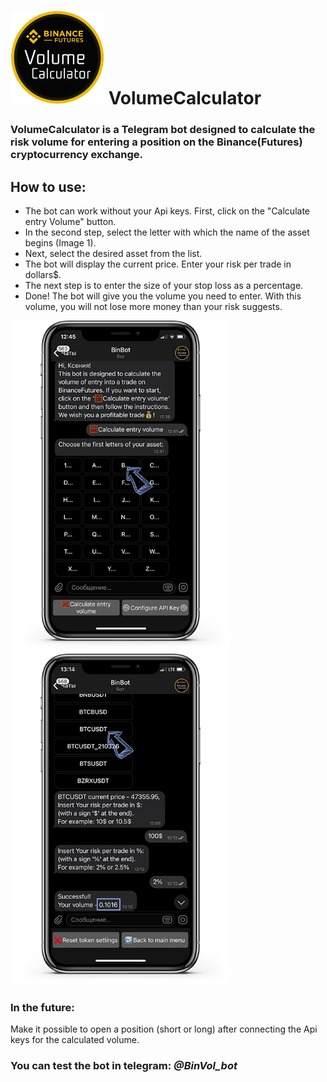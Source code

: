 
# <img src="https://github.com/kseniia777/VolumeCalculator/blob/master/VCicon.png" width="150" height="150" /> **VolumeCalculator**
### VolumeCalculator is a Telegram bot designed to calculate the risk volume for entering a position on the Binance(Futures) cryptocurrency exchange.
## How to use:
* The bot can work without your Api keys. First, click on the "Calculate entry Volume" button.
* In the second step, select the letter with which the name of the asset begins (Image 1).
* Next, select the desired asset from the list.
* The bot will display the current price. Enter your risk per trade in dollars$.
* The next step is to enter the size of your stop loss as a percentage.
* Done! The bot will give you the volume you need to enter. With this volume, you will not lose more money than your risk suggests.
<p>
<img src="https://github.com/kseniia777/VolumeCalculator/blob/master/vc1.png" alt="Image 1" width="350" height="530" />
<img src="https://github.com/kseniia777/VolumeCalculator/blob/master/vс2.png" alt="Image 2" width="350" height="530" />
 </p>
 
 ### **In the future:** 
 Make it possible to open a position (short or long) after connecting the Api keys for the calculated volume.
 ### You can test the bot in telegram: ***@BinVol_bot***
